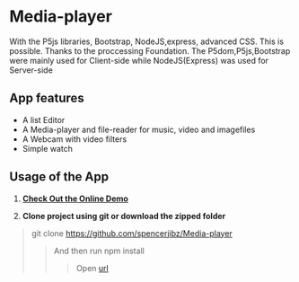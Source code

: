 # Media-player
 With the P5js libraries, Bootstrap, NodeJS,express, advanced CSS. This is possible. Thanks to the proccessing Foundation. 
 The P5dom,P5js,Bootstrap were mainly used for Client-side  while NodeJS(Express) was used for  Server-side
 
 
 ## App features 
 - A list Editor 
 - A Media-player and file-reader for music, video and imagefiles
 - A Webcam with video filters
 - Simple watch
## Usage of the App
1. **[Check Out the Online Demo](https://qq9kq8mp26.codesandbox.io/ "click to continue")**

2. **Clone project using git or download the zipped folder**
> git clone https://github.com/spencerjibz/Media-player
>> And then run npm install 
>>> Open [url](http://localhost:7000/ "localhost:7000")
